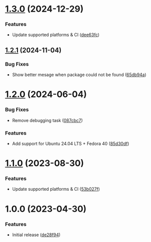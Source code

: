 # [1.3.0](https://github.com/de-it-krachten/ansible-role-cryptomator/compare/v1.2.1...v1.3.0) (2024-12-29)


### Features

* Update supported platforms & CI ([dee63fc](https://github.com/de-it-krachten/ansible-role-cryptomator/commit/dee63fcf37a2d0ad9c50d57a04460afa0fb7eda9))

## [1.2.1](https://github.com/de-it-krachten/ansible-role-cryptomator/compare/v1.2.0...v1.2.1) (2024-11-04)


### Bug Fixes

* Show better mesage when package could not be found ([65db94a](https://github.com/de-it-krachten/ansible-role-cryptomator/commit/65db94a7bcacdb1051caadd63a760fefecd766af))

# [1.2.0](https://github.com/de-it-krachten/ansible-role-cryptomator/compare/v1.1.0...v1.2.0) (2024-06-04)


### Bug Fixes

* Remove debugging task ([087cbc7](https://github.com/de-it-krachten/ansible-role-cryptomator/commit/087cbc7ff9bdc5c26b96e764dbf809988a8331d1))


### Features

* Add support for Ubuntu 24.04 LTS + Fedora 40 ([85d30df](https://github.com/de-it-krachten/ansible-role-cryptomator/commit/85d30dfc02829520738515d2f0e6d8fa85979270))

# [1.1.0](https://github.com/de-it-krachten/ansible-role-cryptomator/compare/v1.0.0...v1.1.0) (2023-08-30)


### Features

* Update supported platforms & CI ([53b027f](https://github.com/de-it-krachten/ansible-role-cryptomator/commit/53b027f928c49774d81638caeb392409016d93c3))

# 1.0.0 (2023-04-30)


### Features

* Initial release ([de28f94](https://github.com/de-it-krachten/ansible-role-cryptomator/commit/de28f9470748e7cb52fdc0742abfd6314e2ba442))

